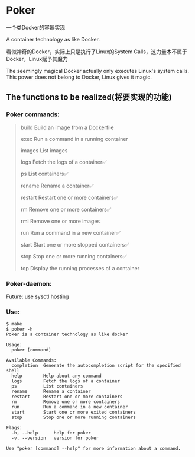 # Poker

一个类Docker的容器实现

A container technology as like Docker.

看似神奇的Docker，实际上只是执行了Linux的System Calls，这力量本不属于Docker，Linux赋予其魔力

The seemingly magical Docker actually only executes Linux's system calls. This power does not belong to Docker, Linux gives it magic.

## The functions to be realized(将要实现的功能)

### Poker commands:

> build	Build an image from a Dockerfile
>
> exec	Run a command in a running container
>
> images	List images
>
> logs	Fetch the logs of a container✅
>
> ps	List containers✅
>
> rename	Rename a container✅
>
> restart	Restart one or more containers✅
>
> rm	Remove one or more containers✅
>
> rmi	Remove one or more images
>
> run	Run a command in a new container✅
>
> start Start one or more stopped containers✅
>
> stop	Stop one or more running containers✅
>
> top	Display the running processes of a container
>

### Poker-daemon:

Future: use sysctl hosting

### Use:

```shell
$ make
$ poker -h
Poker is a container technology as like docker

Usage:
  poker [command]

Available Commands:
  completion  Generate the autocompletion script for the specified shell
  help        Help about any command
  logs        Fetch the logs of a container
  ps          List containers
  rename      Rename a container
  restart     Restart one or more containers
  rm          Remove one or more containers
  run         Run a command in a new container
  start       Start one or more exited containers
  stop        Stop one or more running containers

Flags:
  -h, --help      help for poker
  -v, --version   version for poker

Use "poker [command] --help" for more information about a command.

```


